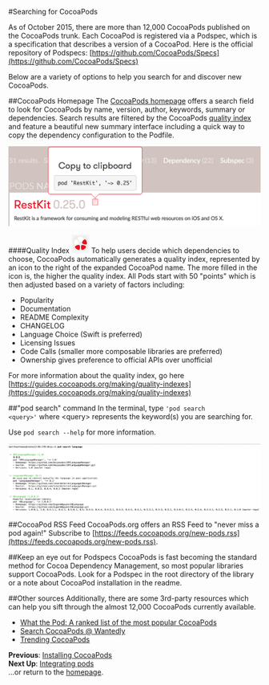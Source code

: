 #Searching for CocoaPods

As of October 2015, there are more than 12,000 CocoaPods published on the CocoaPods trunk. Each CocoaPod is registered via a Podspec, which is a specification that describes a version of a CocoaPod. Here is the official repository of Podspecs: [https://github.com/CocoaPods/Specs](https://github.com/CocoaPods/Specs)

Below are a variety of options to help you search for and discover new CocoaPods.

##CocoaPods Homepage
The [CocoaPods homepage](https://cocoapods.org) offers a search field to look for CocoaPods by name, version, author, keywords, summary or dependencies. Search results are filtered by the CocoaPods [quality index](https://guides.cocoapods.org/making/quality-indexes) and feature a beautiful new summary interface including a quick way to copy the dependency configuration to the Podfile.

![cocoapods-homepage-search](images/cocoapods-homepage-search.png)

####Quality Index ![quality-index](images/quality-index-small.png)
To help users decide which dependencies to choose, CocoaPods automatically generates a quality index, represented by an icon to the right of the expanded CocoaPod name. The more filled in the icon is, the higher the quality index. All Pods start with 50 "points" which is then adjusted based on a variety of factors including:  

* Popularity  
* Documentation  
* README Complexity  
* CHANGELOG  
* Language Choice (Swift is preferred)  
* Licensing Issues  
* Code Calls (smaller more composable libraries are preferred)  
* Ownership gives preference to official APIs over unofficial  

For more information about the quality index, go here [https://guides.cocoapods.org/making/quality-indexes](https://guides.cocoapods.org/making/quality-indexes)  

##"pod search" command
In the terminal, type <code>'pod search \<query\>'</code> where \<query\> represents the keyword(s) you are searching for.

Use <code>pod search --help</code> for more information.

![pod-search-command](images/pod-search-command.png)  

##CocoaPod RSS Feed
CocoaPods.org offers an RSS Feed to "never miss a pod again!" Subscribe to [https://feeds.cocoapods.org/new-pods.rss](https://feeds.cocoapods.org/new-pods.rss).

##Keep an eye out for Podspecs
CocoaPods is fast becoming the standard method for Cocoa Dependency Management, so most popular libraries support CocoaPods. Look for a Podspec in the root directory of the library or a note about CocoaPod installation in the readme.

##Other sources
Additionally, there are some 3rd-party resources which can help you sift through the almost 12,000 CocoaPods currently available.

* [What the Pod: A ranked list of the most popular CocoaPods](http://www.whatthepod.com)  
* [Search CocoaPods @ Wantedly](http://cocoapods.wantedly.com)  
* [Trending CocoaPods](http://trendingcocoapods.github.io)

**Previous**: [Installing CocoaPods](install-cocoapods.md)  
**Next Up**: [Integrating pods](integrating-pods.md)  
...or return to the [homepage](README.md).
